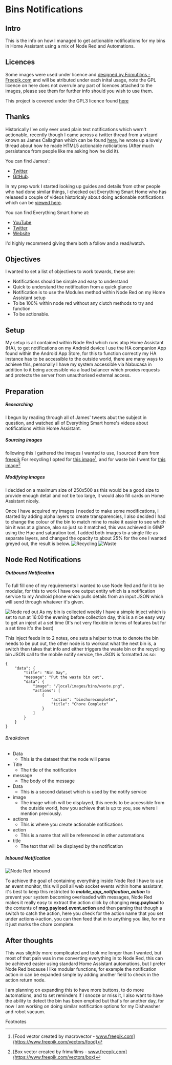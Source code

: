# Bins Notifications

## Intro
This is the info on how I managed to get actionable notifications for my bins in Home Assistant using a mix of Node Red and Automations.

## Licences
Some images were used under licence and [designed by Frimufilms - Freepik.com](https://www.freepik.com) and will be atributed under each inital usage, note the GPL licence on here does not overrule any part of licences attached to the images, please see them for further info should you wish to use them.

This project is covered under the GPL3 licence found [here](https://github.com/XcOM987/HomeAssistant/blob/main/LICENSE)

## Thanks
Historically I've only ever used plain text notifications which wern't actionable, recently though I came across a twitter thread from a wizard known as James Callaghan which can be found [here](https://twitter.com/jamescallaghan/status/1502055840051863552), he wrote up a lovely thread about how he made HTML5 actionable noticiations (After much persistance from people like me asking how he did it).

You can find James':
- [Twitter](https://twitter.com/jamescallaghan)
- [GitHub](https://github.com/jcallaghan).

In my prep work I started looking up guides and details from other people who had done similar things, I checked out Everything Smart Home who has released a couple of videos historicaly about doing actionable notifications which can be [viewed here](https://www.youtube.com/watch?v=v8fcwhko1k4).

You can find Everything Smart home at:
- [YouTube](https://www.youtube.com/channel/UCrVLgIniVg6jW38uVqDRIiQ)
- [Twitter](https://twitter.com/EverySmartHome)
- [Website](https://everythingsmarthome.co.uk/)

I'd highly recommend giving them both a follow and a read/watch.

## Objectives
I wanted to set a list of objectives to work towards, these are:
- Notifications should be simple and easy to understand
- Quick to understand the notification from a quick glance
- Notification is to use the Modules method within Node Red on my Home Assistant setup
- To be 100% within node red without any clutch methods to try and function
- To be actionable.

## Setup
My setup is all contained within Node Red which runs atop Home Assistant (HA), to get notifications on my Android device I use the HA companion App found within the Android App Store, for this to function correctly my HA instance has to be accessible to the outside world, there are many ways to achieve this, personally I have my system accessible via Nabucasa in addition to it being accessible via a load balancer which proxies requests and protects the server from unauthorised external access.

## Preparation

##### Researching
I begun by reading through all of James' tweets abut the subject in question, and watched all of Everything Smart home's videos about notifications within Home Assistant.

##### Sourcing images
following this I gathered the images I wanted to use, I sourced them from [freepik](www.freepik.com)
For recycling I opted for [this image](https://www.freepik.com/free-vector/trash-waste-concept-with-food-glass-paper-realistic_7497465.htm#&position=5&from_view=undefined#position=2)[^1], and for waste bin I went for [this image](https://www.freepik.com/free-vector/trash-can-filled-with-garbage-bags-glasses-wine-plastic-bottles-banana-peels_9641595.htm#&position=8&from_view=undefined#position=4)[^2]

##### Modifying images

I decided on a maximum size of 250x500 as this would be a good size to provide enough detail and not be too large, it would also fill cards on Home Assistant nicely.

Once I have acquired my images I needed to make some modifications, I started by adding alpha layers to create transparencies, I also decided I had to change the colour of the bin to match mine to make it easier to see which bin it was at a glance, also so just so it matched, this was achieved in GIMP using the Hue and saturation tool, I added both images to a single file as separate layers, and changed the opacity to about 25% for the one I wanted greyed out, the result is below.
![Recycling](https://raw.githubusercontent.com/XcOM987/HomeAssistant/main/Notifications/Bins/Recycling.png)
![Waste](https://raw.githubusercontent.com/XcOM987/HomeAssistant/main/Notifications/Bins/waste.png)

## Node Red Notifications

##### Outbound Notification
To full fill one of my requirements I wanted to use Node Red and for it to be modular, for this to work I have one output entity which is a notification service to my Android phone which pulls details from an input JSON which will send through whatever it's given.

![Node red out](https://raw.githubusercontent.com/XcOM987/HomeAssistant/main/Notifications/Bins/Node_red_notifyout.png)
As my bin is collected weekly I have a simple inject which is set to run at 16:00 the evening before collection day, this is a nice easy way to get an inject at a set time (It's not very flexible in terms of features but for a set time it's the best)

This inject feeds in to 2 notes, one sets a helper to true to denote the bin needs to be put out, the other node is to workout what the next bin is, a switch then takes that info and either triggers the waste bin or the recycling bin JSON call to the mobile notify service, the JSON is formatted as so:

```
{
    "data": {
        "title": "Bin Day",
        "message": "Put the waste bin out",
        "data": {
            "image": "/local/images/bins/waste.png",
            "actions": [
                {
                    "action": "binchorecomplete",
                    "title": "Chore Complete"
                }
            ]
        }
    }
}
```
###### Breakdown
- Data
    - This is the dataset that the node will parse
- Title
    - The title of the notification
- message
    - The body of the message
- Data
    - This is a second dataset which is used by the notify service
- image
    - The image which will be displayed, this needs to be accessible from the outside world, how you achieve that is up to you, see where I mention previously.
- actions
    - This is where you create actionable notifications
- action
    - This is a name that will be referenced in other automations
- title
   - The text that will be displayed by the notification

##### Inbound Notification
![Node Red Inbound](https://github.com/XcOM987/HomeAssistant/blob/main/Notifications/Bins/Node_red_notifyin.png?raw=true)

To achieve the goal of containing everything inside Node Red I have to use an event monitor, this will poll all web socket events within home assistant, it's best to keep this restricted to ***mobile_app_notification_action*** to prevent your system becoming overloaded with messages, Node Red makes it really easy to extract the action click by changing **msg.payload** to the contents of **msg.payload.event.action** and then parsing that though a switch to catch the action, here you check for the action name that you set under actions->action, you can then feed that in to anything you like, for me it just marks the chore complete.

## After thoughts
This was slightly more complicated and took me longer than I wanted, but most of that pain was in me converting everything in to Node Red, this can be achieved easier using standard Home Assistant automations, but I prefer Node Red because I like modular functions, for example the notification action in can be expanded simple by adding another field to check in the action return node.

I am planning on expanding this to have more buttons, to do more automations, and to set reminders if I snooze or miss it, I also want to have the ability to detect the bin has been emptied but that's for another day, for now I am working on doing similar notification options for my Dishwasher and robot vacuum.

[^1]: [Food vector created by macrovector - www.freepik.com](https://www.freepik.com/vectors/food)
[^2]: [Box vector created by frimufilms - www.freepik.com](https://www.freepik.com/vectors/box)
 
  Footnotes
[^note]:
    Named footnotes will still render with numbers instead of the text but allow easier identification and linking.  
    This footnote also has been made with a different syntax using 4 spaces for new lines.